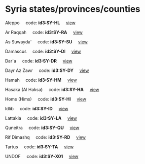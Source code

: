 # Syria states/provinces/counties
Aleppo&nbsp;&nbsp;&nbsp;&nbsp;&nbsp;code: **id3:SY-HL**&nbsp;&nbsp;&nbsp;&nbsp;&nbsp;[view](../../export/geojson/medium/id3/sy/hl.geojson)&nbsp;&nbsp;&nbsp;&nbsp;&nbsp;


Ar Raqqah&nbsp;&nbsp;&nbsp;&nbsp;&nbsp;code: **id3:SY-RA**&nbsp;&nbsp;&nbsp;&nbsp;&nbsp;[view](../../export/geojson/medium/id3/sy/ra.geojson)&nbsp;&nbsp;&nbsp;&nbsp;&nbsp;


As Suwayda'&nbsp;&nbsp;&nbsp;&nbsp;&nbsp;code: **id3:SY-SU**&nbsp;&nbsp;&nbsp;&nbsp;&nbsp;[view](../../export/geojson/medium/id3/sy/su.geojson)&nbsp;&nbsp;&nbsp;&nbsp;&nbsp;


Damascus&nbsp;&nbsp;&nbsp;&nbsp;&nbsp;code: **id3:SY-DI**&nbsp;&nbsp;&nbsp;&nbsp;&nbsp;[view](../../export/geojson/medium/id3/sy/di.geojson)&nbsp;&nbsp;&nbsp;&nbsp;&nbsp;


Dar`a&nbsp;&nbsp;&nbsp;&nbsp;&nbsp;code: **id3:SY-DR**&nbsp;&nbsp;&nbsp;&nbsp;&nbsp;[view](../../export/geojson/medium/id3/sy/dr.geojson)&nbsp;&nbsp;&nbsp;&nbsp;&nbsp;


Dayr Az Zawr&nbsp;&nbsp;&nbsp;&nbsp;&nbsp;code: **id3:SY-DY**&nbsp;&nbsp;&nbsp;&nbsp;&nbsp;[view](../../export/geojson/medium/id3/sy/dy.geojson)&nbsp;&nbsp;&nbsp;&nbsp;&nbsp;


Hamah&nbsp;&nbsp;&nbsp;&nbsp;&nbsp;code: **id3:SY-HM**&nbsp;&nbsp;&nbsp;&nbsp;&nbsp;[view](../../export/geojson/medium/id3/sy/hm.geojson)&nbsp;&nbsp;&nbsp;&nbsp;&nbsp;


Hasaka (Al Haksa)&nbsp;&nbsp;&nbsp;&nbsp;&nbsp;code: **id3:SY-HA**&nbsp;&nbsp;&nbsp;&nbsp;&nbsp;[view](../../export/geojson/medium/id3/sy/ha.geojson)&nbsp;&nbsp;&nbsp;&nbsp;&nbsp;


Homs (Hims)&nbsp;&nbsp;&nbsp;&nbsp;&nbsp;code: **id3:SY-HI**&nbsp;&nbsp;&nbsp;&nbsp;&nbsp;[view](../../export/geojson/medium/id3/sy/hi.geojson)&nbsp;&nbsp;&nbsp;&nbsp;&nbsp;


Idlib&nbsp;&nbsp;&nbsp;&nbsp;&nbsp;code: **id3:SY-ID**&nbsp;&nbsp;&nbsp;&nbsp;&nbsp;[view](../../export/geojson/medium/id3/sy/id.geojson)&nbsp;&nbsp;&nbsp;&nbsp;&nbsp;


Lattakia&nbsp;&nbsp;&nbsp;&nbsp;&nbsp;code: **id3:SY-LA**&nbsp;&nbsp;&nbsp;&nbsp;&nbsp;[view](../../export/geojson/medium/id3/sy/la.geojson)&nbsp;&nbsp;&nbsp;&nbsp;&nbsp;


Quneitra&nbsp;&nbsp;&nbsp;&nbsp;&nbsp;code: **id3:SY-QU**&nbsp;&nbsp;&nbsp;&nbsp;&nbsp;[view](../../export/geojson/medium/id3/sy/qu.geojson)&nbsp;&nbsp;&nbsp;&nbsp;&nbsp;


Rif Dimashq&nbsp;&nbsp;&nbsp;&nbsp;&nbsp;code: **id3:SY-RD**&nbsp;&nbsp;&nbsp;&nbsp;&nbsp;[view](../../export/geojson/medium/id3/sy/rd.geojson)&nbsp;&nbsp;&nbsp;&nbsp;&nbsp;


Tartus&nbsp;&nbsp;&nbsp;&nbsp;&nbsp;code: **id3:SY-TA**&nbsp;&nbsp;&nbsp;&nbsp;&nbsp;[view](../../export/geojson/medium/id3/sy/ta.geojson)&nbsp;&nbsp;&nbsp;&nbsp;&nbsp;


UNDOF&nbsp;&nbsp;&nbsp;&nbsp;&nbsp;code: **id3:SY-X01**&nbsp;&nbsp;&nbsp;&nbsp;&nbsp;[view](../../export/geojson/medium/id3/sy/x01.geojson)&nbsp;&nbsp;&nbsp;&nbsp;&nbsp;


